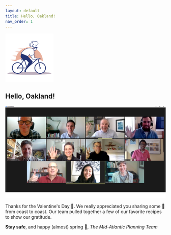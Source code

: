 ```yaml
---
layout: default
title: Hello, Oakland!
nav_order: 1
---
```

<img src="chef-delivery-logo-by-Vexels.png" alt="drawing" width="30%"/>

## Hello, Oakland!

![Image](Mid-Atlantic%20Planning%20Team.png)

Thanks for the Valentine's Day 💌. We really appreciated you sharing some 💓 from coast to coast. Our team pulled together a few of our favorite recipes to show our gratitude.

**Stay safe**, and happy \(almost) spring 🌱,
*The Mid-Atlantic Planning Team*
